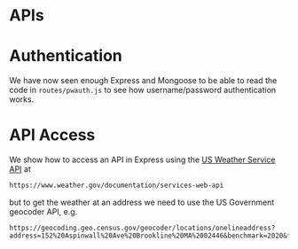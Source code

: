 # APIs

# Authentication
We have now seen enough Express and Mongoose to be able to read the code in ```routes/pwauth.js```
to see how username/password authentication works.

# API Access
We show how to access an API in Express using the [US Weather Service API](https://www.weather.gov/documentation/services-web-api) at
``` html
https://www.weather.gov/documentation/services-web-api
```
but to get the weather at an address we need to use the US Government geocoder API, e.g.
```
https://geocoding.geo.census.gov/geocoder/locations/onelineaddress?address=152%20Aspinwall%20Ave%20Brookline%20MA%2002446&benchmark=2020&format=json
```

